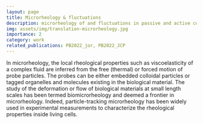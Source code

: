 ```yaml
---
layout: page
title: Microrheology & fluctuations
description: microrheology of and fluctuations in passive and active colloidal matter
img: assets/img/translation-microrheology.jpg
importance: 2
category: work
related_publications: PB2022_jor, PB2022_JCP
---
```


In microrheology, the local rheological properties such as viscoelasticity of a complex fluid are inferred from the free (thermal) or forced motion of probe particles. The probes can be either embedded colloidal particles or
tagged organelles and molecules existing in the biological material. The study of the deformation or flow of biological materials at small length scales has been termed biomicrorheology and deemed a frontier in microrheology. Indeed, particle-tracking microrheology has been widely
used in experimental measurements to characterize the rheological properties inside living cells. 